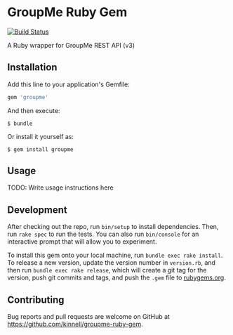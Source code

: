 # GroupMe Ruby Gem
[![Build Status](https://travis-ci.org/kinnell/groupme-ruby-gem.svg?branch=master)](https://travis-ci.org/kinnell/groupme-ruby-gem)

A Ruby wrapper for GroupMe REST API (v3)

## Installation

Add this line to your application's Gemfile:

```ruby
gem 'groupme'
```

And then execute:

    $ bundle

Or install it yourself as:

    $ gem install groupme

## Usage

TODO: Write usage instructions here

## Development

After checking out the repo, run `bin/setup` to install dependencies. Then, run `rake spec` to run the tests. You can also run `bin/console` for an interactive prompt that will allow you to experiment.

To install this gem onto your local machine, run `bundle exec rake install`. To release a new version, update the version number in `version.rb`, and then run `bundle exec rake release`, which will create a git tag for the version, push git commits and tags, and push the `.gem` file to [rubygems.org](https://rubygems.org).

## Contributing

Bug reports and pull requests are welcome on GitHub at https://github.com/kinnell/groupme-ruby-gem.
